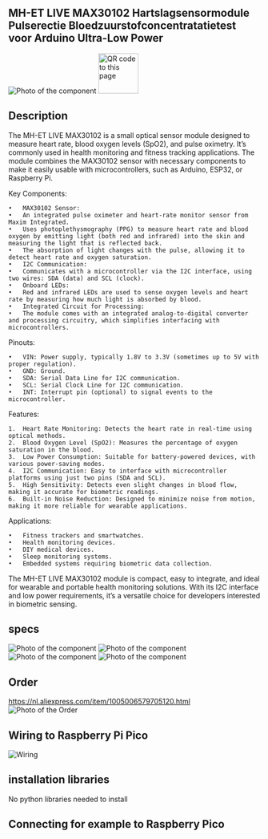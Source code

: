 ## MH-ET LIVE MAX30102 Hartslagsensormodule Pulserectie Bloedzuurstofconcentratatietest voor Arduino Ultra-Low Power

<img src="MAX30102_Photo.jpg" alt="Photo of the component">
<img src="MAX30102_QR_code.jpg" alt="QR code to this page" width="80" height="80">

## Description
The MH-ET LIVE MAX30102 is a small optical sensor module designed to measure heart rate, blood oxygen levels (SpO2), and pulse oximetry. It’s commonly used in health monitoring and fitness tracking applications. The module combines the MAX30102 sensor with necessary components to make it easily usable with microcontrollers, such as Arduino, ESP32, or Raspberry Pi.

Key Components:

	•	MAX30102 Sensor:
	•	An integrated pulse oximeter and heart-rate monitor sensor from Maxim Integrated.
	•	Uses photoplethysmography (PPG) to measure heart rate and blood oxygen by emitting light (both red and infrared) into the skin and measuring the light that is reflected back.
	•	The absorption of light changes with the pulse, allowing it to detect heart rate and oxygen saturation.
	•	I2C Communication:
	•	Communicates with a microcontroller via the I2C interface, using two wires: SDA (data) and SCL (clock).
	•	Onboard LEDs:
	•	Red and infrared LEDs are used to sense oxygen levels and heart rate by measuring how much light is absorbed by blood.
	•	Integrated Circuit for Processing:
	•	The module comes with an integrated analog-to-digital converter and processing circuitry, which simplifies interfacing with microcontrollers.

Pinouts:

	•	VIN: Power supply, typically 1.8V to 3.3V (sometimes up to 5V with proper regulation).
	•	GND: Ground.
	•	SDA: Serial Data Line for I2C communication.
	•	SCL: Serial Clock Line for I2C communication.
	•	INT: Interrupt pin (optional) to signal events to the microcontroller.

Features:

	1.	Heart Rate Monitoring: Detects the heart rate in real-time using optical methods.
	2.	Blood Oxygen Level (SpO2): Measures the percentage of oxygen saturation in the blood.
	3.	Low Power Consumption: Suitable for battery-powered devices, with various power-saving modes.
	4.	I2C Communication: Easy to interface with microcontroller platforms using just two pins (SDA and SCL).
	5.	High Sensitivity: Detects even slight changes in blood flow, making it accurate for biometric readings.
	6.	Built-in Noise Reduction: Designed to minimize noise from motion, making it more reliable for wearable applications.

Applications:

	•	Fitness trackers and smartwatches.
	•	Health monitoring devices.
	•	DIY medical devices.
	•	Sleep monitoring systems.
	•	Embedded systems requiring biometric data collection.

The MH-ET LIVE MAX30102 module is compact, easy to integrate, and ideal for wearable and portable health monitoring solutions. With its I2C interface and low power requirements, it’s a versatile choice for developers interested in biometric sensing.

## specs
<img src="MAX30102_Specs_01.jpg" alt="Photo of the component">
<img src="MAX30102_Specs_02.jpg" alt="Photo of the component">
<img src="MAX30102_Specs_03.jpg" alt="Photo of the component">
<img src="MAX30102_Specs_04.jpg" alt="Photo of the component">

## Order
<a href="https://nl.aliexpress.com/item/1005006579705120.html">https://nl.aliexpress.com/item/1005006579705120.html</a>
<img src="MAX30102_Order.jpg" alt="Photo of the Order">

## Wiring to Raspberry Pi Pico

<img src="MAX30102_Wiring.jpg" alt="Wiring" >


## installation libraries

No python libraries needed to install

## Connecting for example to Raspberry Pico



